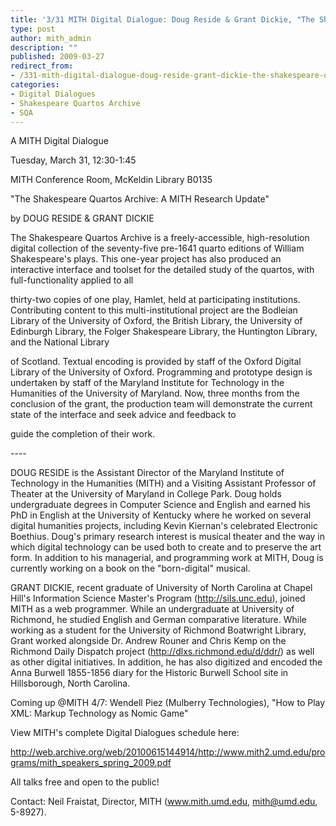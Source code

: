 ```yaml
---
title: '3/31 MITH Digital Dialogue: Doug Reside & Grant Dickie, "The Shakespeare Quartos Archive: A MITH Research Update"'
type: post
author: mith_admin
description: ""
published: 2009-03-27
redirect_from: 
- /331-mith-digital-dialogue-doug-reside-grant-dickie-the-shakespeare-quartos-archive-a-mith-research-update/
categories:
- Digital Dialogues
- Shakespeare Quartos Archive
- SQA
---
```

A MITH Digital Dialogue

Tuesday, March 31, 12:30-1:45

MITH Conference Room, McKeldin Library B0135

"The Shakespeare Quartos Archive: A MITH Research Update"

by DOUG RESIDE & GRANT DICKIE

The Shakespeare Quartos Archive is a freely-accessible, high-resolution digital collection of the seventy-five pre-1641 quarto editions of William Shakespeare's plays. This one-year project has also produced an interactive interface and toolset for the detailed study of the quartos, with full-functionality applied to all

thirty-two copies of one play, Hamlet, held at participating institutions. Contributing content to this multi-institutional project are the Bodleian Library of the University of Oxford, the British Library, the University of Edinburgh Library, the Folger Shakespeare Library, the Huntington Library, and the National Library

of Scotland. Textual encoding is provided by staff of the Oxford Digital Library of the University of Oxford. Programming and prototype design is undertaken by staff of the Maryland Institute for Technology in the Humanities of the University of Maryland. Now, three months from the conclusion of the grant, the production team will demonstrate the current state of the interface and seek advice and feedback to

guide the completion of their work.

\----

DOUG RESIDE is the Assistant Director of the Maryland Institute of Technology in the Humanities (MITH) and a Visiting Assistant Professor of Theater at the University of Maryland in College Park. Doug holds undergraduate degrees in Computer Science and English and earned his PhD in English at the University of Kentucky where he worked on several digital humanities projects, including Kevin Kiernan's celebrated Electronic Boethius. Doug's primary research interest is musical theater and the way in which digital technology can be used both to create and to preserve the art form. In addition to his managerial, and programming work at MITH, Doug is currently working on a book on the "born-digital" musical.

GRANT DICKIE, recent graduate of University of North Carolina at Chapel Hill's Information Science Master's Program (http://sils.unc.edu), joined MITH as a web programmer. While an undergraduate at University of Richmond, he studied English and German comparative literature. While working as a student for the University of Richmond Boatwright Library, Grant worked alongside Dr. Andrew Rouner and Chris Kemp on the Richmond Daily Dispatch project (http://dlxs.richmond.edu/d/ddr/) as well as other digital initiatives. In addition, he has also digitized and encoded the Anna Burwell 1855-1856 diary for the Historic Burwell School site in Hillsborough, North Carolina.

Coming up @MITH 4/7: Wendell Piez (Mulberry Technologies), "How to Play XML: Markup Technology as Nomic Game"

View MITH's complete Digital Dialogues schedule here:

http://web.archive.org/web/20100615144914/http://www.mith2.umd.edu/programs/mith_speakers_spring_2009.pdf

All talks free and open to the public!

Contact: Neil Fraistat, Director, MITH (www.mith.umd.edu, mith@umd.edu, 5-8927).
